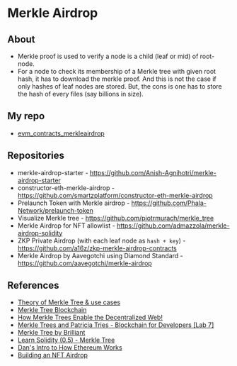 # Merkle Airdrop

## About
* Merkle proof is used to verify a node is a child (leaf or mid) of root-node.
* For a node to check its membership of a Merkle tree with given root hash, it has to download the merkle proof. And this is not the case if only hashes of leaf nodes are stored. But, the cons is one has to store the hash of every files (say billions in size).

## My repo
* [evm_contracts_merkleairdrop](https://github.com/abhi3700/evm_contracts_merkleairdrop)

## Repositories
* merkle-airdrop-starter - https://github.com/Anish-Agnihotri/merkle-airdrop-starter
* constructor-eth-merkle-airdrop - https://github.com/smartzplatform/constructor-eth-merkle-airdrop
* Prelaunch Token with Merkle airdrop - https://github.com/Phala-Network/prelaunch-token
* Visualize Merkle tree - https://github.com/piotrmurach/merkle_tree
* Merkle Airdrop for NFT allowlist - https://github.com/admazzola/merkle-airdrop-solidity
* ZKP Private Airdrop (with each leaf node as `hash + key`) - https://github.com/a16z/zkp-merkle-airdrop-contracts
* Merkle Airdrop by Aavegotchi using Diamond Standard - https://github.com/aavegotchi/merkle-airdrop

## References
* [Theory of Merkle Tree & use cases](https://decentralizedthoughts.github.io/2020-12-22-what-is-a-merkle-tree/)
* [Merkle Tree Blockchain](https://www.youtube.com/watch?v=fB41w3JcR7U)
* [How Merkle Trees Enable the Decentralized Web!](https://www.youtube.com/watch?v=YIc6MNfv5iQ)
* [Merkle Trees and Patricia Tries - Blockchain for Developers [Lab 7]](https://www.youtube.com/watch?v=wwrf87bq6jo)
* [Merkle Tree by Brilliant](https://brilliant.org/wiki/merkle-tree/)
* [Learn Solidity (0.5) - Merkle Tree](https://www.youtube.com/watch?v=n6nEPaE7KZ8)
* [Dan's Intro to How Ethereum Works](https://www.youtube.com/watch?v=-SMliFtoPn8)
* [Building an NFT Airdrop](https://www.youtube.com/watch?v=SF-XOwWIwRo)